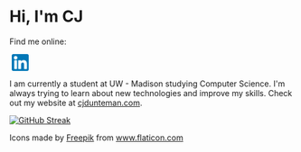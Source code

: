 # Hi, I'm CJ

Find me online:
<p>
  <a href="https://www.twitter.com/cjdunteman" target="blank"><img align="center" src="https://github.com/cjdunteman/cjdunteman/blob/master/assets/twitter.png" alt="" height="30"></a>
  <a href="https://www.linkedin.com/in/cjdunteman" target="blank"><img align="center" src="https://github.com/cjdunteman/cjdunteman/blob/master/assets/linkedin.png" alt="" height="30"></a></p>

I am currently a student at UW - Madison studying Computer Science. I'm always trying to learn about new technologies and improve my skills. Check out my website at [cjdunteman.com](http://www.cjdunteman.com/).

[![GitHub Streak](https://github-readme-streak-stats.herokuapp.com?user=cjdunteman&theme=dark&ring=C5050C&fire=C5050C&currStreakLabel=C5050C)](https://git.io/streak-stats)

<div>Icons made by <a href="https://www.freepik.com" title="Freepik">Freepik</a> from <a href="https://www.flaticon.com/" title="Flaticon">www.flaticon.com</a></div>
